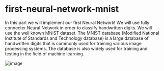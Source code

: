 # first-neural-network-mnist

In this part we will implement our first Neural Network! We will use fully connecter Neural Network in order to classify handwritten digits. We will use the well known MNIST dataset. The MNIST database (Modified National Institute of Standards and Technology database) is a large database of handwritten digits that is commonly used for training various image processing systems. The database is also widely used for training and testing in the field of machine learning.

![image](https://user-images.githubusercontent.com/57661886/118373703-dbbee080-b5c0-11eb-9d13-35ba6e12230e.png)
